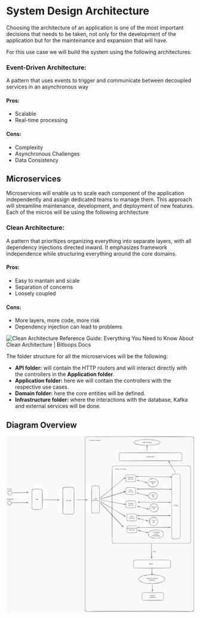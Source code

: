 # System Design Architecture

  

Choosing the architecture of an application is one of the most important decisions that needs to be taken, not only for the development of the application but for the mainteinance and expansion that will have.

  
For this use case we will build the system using the following architectures:

###  Event-Driven Architecture: 
A pattern that uses events to trigger and communicate between decoupled services in an asynchronous way
#### Pros:
- Scalable
- Real-time processing
#### Cons:
- Complexity
- Asynchronous Challenges
- Data Consistency

## Microservices

Microservices will enable us to scale each component of the application independently and assign dedicated teams to manage them. This approach will streamline maintenance, development, and deployment of new features. Each of the micros will be using the following architecture
### Clean Architecture: 
A pattern that prioritizes organizing everything into separate layers, with all dependency injections directed inward. It emphasizes framework independence while structuring everything around the core domains.
#### Pros:
- Easy to mantain and scale
- Separation of concerns
- Loosely coupled
#### Cons:
- More layers, more code, more risk
- Dependency injection can lead to problems

![Clean Architecture Reference Guide: Everything You Need to Know About Clean  Architecture | Bitloops Docs](https://storage.googleapis.com/bitloops-github-assets/Documentation%20Images/clean-architecture-cone.jfif)

The folder structure for all the microservices will be the following:
- **API folder:** will contain the HTTP routers and will interact directly with the controllers in the **Application folder**.
- **Application folder:** here we will contain the controllers with the respective use cases.
- **Domain folder:** here the core entities will be defined.
- **Infrastructure folder:** where the interactions with the database, Kafka and external services will be done.

## Diagram Overview
![alt text](CabApp_SD.png)